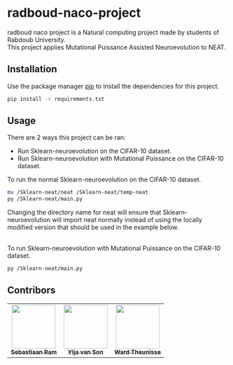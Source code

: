 # radboud-naco-project

radboud naco project is a Natural computing project made by students of Rabdoub University.  
This project applies Mutational Puissance Assisted Neuroevolution to NEAT. 


## Installation

Use the package manager [pip](https://pip.pypa.io/en/stable/) to install the dependencies for this project.

```bash
pip install -r requirements.txt
```

## Usage

There are 2 ways this project can be ran:
* Run Sklearn-neuroevolution on the CIFAR-10 dataset.
* Run Sklearn-neuroevolution with Mutational Puissance on the CIFAR-10 dataset.

To run the normal Sklearn-neuroevolution on the CIFAR-10 dataset.
```bash
mv /Sklearn-neat/neat /Sklearn-neat/temp-neat
py /Sklearn-neat/main.py
```
Changing the directory name for neat will ensure that Sklearn-neuroevolution will import neat normally instead of using the locally modified version that should be used in the example below.

<br>
To run Sklearn-neuroevolution with Mutational Puissance on the CIFAR-10 dataset.

```bash
py /Sklearn-neat/main.py
```

## Contribors
<table>
  <tr>
    <td align="center"><a href="https://github.com/PeaceDucko"><img src="https://avatars.githubusercontent.com/u/36194484?v=4?s=100" width="100px;" alt=""/><br /><sub><b>Sebastiaan Ram</b>
    </td>
    <td align="center"><a href="https://github.com/Ylja07"><img src="https://avatars.githubusercontent.com/u/27802933?v=4?s=100" width="100px;" alt=""/><br /><sub><b>Ylja van Son</b>
    </td>
    <td align="center"><a href="https://github.com/W-M-T"><img src="https://avatars.githubusercontent.com/u/12382856?v=4?s=100" width="100px;" alt=""/><br /><sub><b>Ward Theunisse</b>
    </td>
  </tr>
</table>
